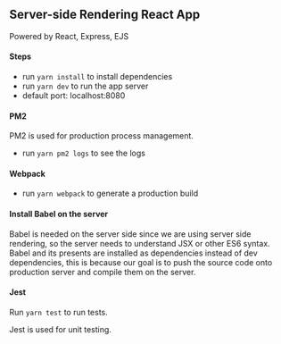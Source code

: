## Server-side Rendering React App

Powered by React, Express, EJS

#### Steps
- run `yarn install` to install dependencies
- run `yarn dev` to run the app server
- default port: localhost:8080

#### PM2

PM2 is used for production process management.

- run `yarn pm2 logs` to see the logs

#### Webpack

- run `yarn webpack` to generate a production build

#### Install Babel on the server

Babel is needed on the server side since we are using server side rendering, so the server needs to understand JSX or other ES6 syntax. Babel and its presents are installed as dependencies instead of dev dependencies, this is because our goal is to push the source code onto production server and compile them on the server.

#### Jest

Run `yarn test` to run tests.

Jest is used for unit testing.